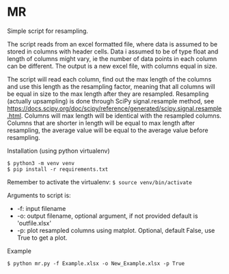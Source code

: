 # MR
Simple script for resampling.

The script reads from an excel formatted file, where data is assumed to be stored in columns with header cells.
Data i assumed to be of type float and length of columns might vary, ie the number of data points in each column can
be different. The output is a new excel file, with columns equal in size.

The script will read each column, find out the max length of the columns and use this length as the resampling factor,
meaning that all columns will be equal in size to the max length after they are resampled.
Resampling (actually upsampling) is done through SciPy signal.resample method, see 
https://docs.scipy.org/doc/scipy/reference/generated/scipy.signal.resample.html. Columns will max length will be 
identical with the resampled columns. Columns that are shorter in length will be equal to max length after resampling, 
the average value will be equal to the average value before resampling.

Installation (using python virtualenv)

    $ python3 -m venv venv
    $ pip install -r requirements.txt

Remember to activate the virtualenv: `$ source venv/bin/activate`

Arguments to script is:
* -f: input filename
* -o: output filename, optional argument, if not provided default is 'outfile.xlsx'
* -p: plot resampled columns using matplot. Optional, default False, use True to get a plot.

Example

    $ python mr.py -f Example.xlsx -o New_Example.xlsx -p True

